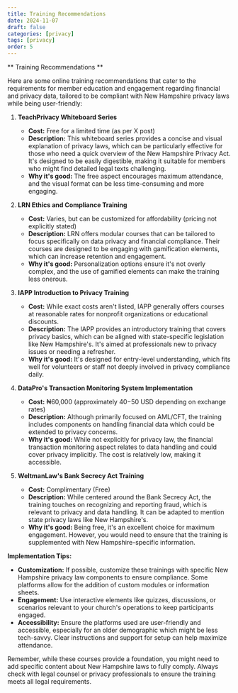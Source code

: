 ```yaml
---
title: Training Recommendations
date: 2024-11-07
draft: false
categories: [privacy]
tags: [privacy]
order: 5
---
```


** Training Recommendations **

Here are some online training recommendations that cater to the requirements for member education and engagement regarding financial and privacy data, tailored to be compliant with New Hampshire privacy laws while being user-friendly:

1. **TeachPrivacy Whiteboard Series**
   - **Cost:** Free for a limited time (as per X post)
   - **Description:** This whiteboard series provides a concise and visual explanation of privacy laws, which can be particularly effective for those who need a quick overview of the New Hampshire Privacy Act. It's designed to be easily digestible, making it suitable for members who might find detailed legal texts challenging.
   - **Why it's good:** The free aspect encourages maximum attendance, and the visual format can be less time-consuming and more engaging.

2. **LRN Ethics and Compliance Training**
   - **Cost:** Varies, but can be customized for affordability (pricing not explicitly stated)
   - **Description:** LRN offers modular courses that can be tailored to focus specifically on data privacy and financial compliance. Their courses are designed to be engaging with gamification elements, which can increase retention and engagement.
   - **Why it's good:** Personalization options ensure it's not overly complex, and the use of gamified elements can make the training less onerous.

3. **IAPP Introduction to Privacy Training**
   - **Cost:** While exact costs aren't listed, IAPP generally offers courses at reasonable rates for nonprofit organizations or educational discounts.
   - **Description:** The IAPP provides an introductory training that covers privacy basics, which can be aligned with state-specific legislation like New Hampshire's. It's aimed at professionals new to privacy issues or needing a refresher.
   - **Why it's good:** It's designed for entry-level understanding, which fits well for volunteers or staff not deeply involved in privacy compliance daily.

4. **DataPro's Transaction Monitoring System Implementation**
   - **Cost:** ₦60,000 (approximately $40-$50 USD depending on exchange rates)
   - **Description:** Although primarily focused on AML/CFT, the training includes components on handling financial data which could be extended to privacy concerns. 
   - **Why it's good:** While not explicitly for privacy law, the financial transaction monitoring aspect relates to data handling and could cover privacy implicitly. The cost is relatively low, making it accessible.

5. **WeltmanLaw's Bank Secrecy Act Training**
   - **Cost:** Complimentary (Free)
   - **Description:** While centered around the Bank Secrecy Act, the training touches on recognizing and reporting fraud, which is relevant to privacy and data handling. It can be adapted to mention state privacy laws like New Hampshire's.
   - **Why it's good:** Being free, it's an excellent choice for maximum engagement. However, you would need to ensure that the training is supplemented with New Hampshire-specific information.

**Implementation Tips:**
- **Customization:** If possible, customize these trainings with specific New Hampshire privacy law components to ensure compliance. Some platforms allow for the addition of custom modules or information sheets.
- **Engagement:** Use interactive elements like quizzes, discussions, or scenarios relevant to your church's operations to keep participants engaged.
- **Accessibility:** Ensure the platforms used are user-friendly and accessible, especially for an older demographic which might be less tech-savvy. Clear instructions and support for setup can help maximize attendance.

Remember, while these courses provide a foundation, you might need to add specific content about New Hampshire laws to fully comply. Always check with legal counsel or privacy professionals to ensure the training meets all legal requirements.